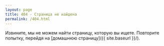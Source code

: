 ```yaml
---
layout: page
title: 404 - Страница не найдена
permalink: /404.html
---
```


Извините, мы не можем найти страницу, которую вы ищете. Повторите попытку, перейдя на [домашнюю страницу]({{ site.baseurl }}/).

